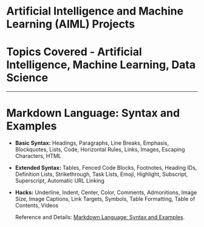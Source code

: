 # Artificial Intelligence and Machine Learning (AIML) Projects

# Topics Covered - Artificial Intelligence, Machine Learning, Data Science

---

# Markdown Language: Syntax and Examples

- **Basic Syntax:** Headings, Paragraphs, Line Breaks, Emphasis, Blockquotes, Lists, Code, Horizontal Rules, Links, Images, Escaping Characters, HTML

- **Extended Syntax:** Tables, Fenced Code Blocks, Footnotes, Heading IDs, Definition Lists, Strikethrough, Task Lists, Emoji, Highlight, Subscript, Superscript, Automatic URL Linking

- **Hacks:** Underline, Indent, Center, Color, Comments, Admonitions, Image Size, Image Captions, Link Targets, Symbols, Table Formatting, Table of Contents, Videos

  Reference and Details: [Markdown Language: Syntax and Examples](./markdown-language-syntax-and-examples.html).
